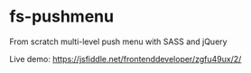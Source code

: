 # fs-pushmenu
From scratch multi-level push menu with SASS and jQuery

Live demo: https://jsfiddle.net/frontenddeveloper/zgfu49ux/2/
